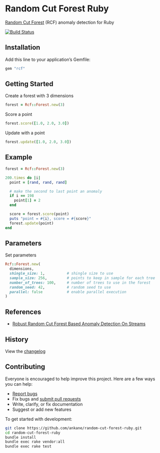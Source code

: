 # Random Cut Forest Ruby

[Random Cut Forest](https://github.com/aws/random-cut-forest-by-aws) (RCF) anomaly detection for Ruby

[![Build Status](https://github.com/ankane/random-cut-forest-ruby/actions/workflows/build.yml/badge.svg)](https://github.com/ankane/random-cut-forest-ruby/actions)

## Installation

Add this line to your application’s Gemfile:

```ruby
gem "rcf"
```

## Getting Started

Create a forest with 3 dimensions

```ruby
forest = Rcf::Forest.new(3)
```

Score a point

```ruby
forest.score([1.0, 2.0, 3.0])
```

Update with a point

```ruby
forest.update([1.0, 2.0, 3.0])
```

## Example

```ruby
forest = Rcf::Forest.new(3)

200.times do |i|
  point = [rand, rand, rand]

  # make the second to last point an anomaly
  if i == 198
    point[1] = 2
  end

  score = forest.score(point)
  puts "point = #{i}, score = #{score}"
  forest.update(point)
end
```

## Parameters

Set parameters

```ruby
Rcf::Forest.new(
  dimensions,
  shingle_size: 1,          # shingle size to use
  sample_size: 256,         # points to keep in sample for each tree
  number_of_trees: 100,     # number of trees to use in the forest
  random_seed: 42,          # random seed to use
  parallel: false           # enable parallel execution
)
```

## References

- [Robust Random Cut Forest Based Anomaly Detection On Streams](https://proceedings.mlr.press/v48/guha16.pdf)

## History

View the [changelog](CHANGELOG.md)

## Contributing

Everyone is encouraged to help improve this project. Here are a few ways you can help:

- [Report bugs](https://github.com/ankane/random-cut-forest-ruby/issues)
- Fix bugs and [submit pull requests](https://github.com/ankane/random-cut-forest-ruby/pulls)
- Write, clarify, or fix documentation
- Suggest or add new features

To get started with development:

```sh
git clone https://github.com/ankane/random-cut-forest-ruby.git
cd random-cut-forest-ruby
bundle install
bundle exec rake vendor:all
bundle exec rake test
```
